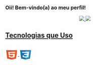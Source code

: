 ### Oii! Bem-vindo(a) ao meu perfil! 

<div align="center">
  <a href="https://github.com/4naleticia">
  <img height="180em" src="https://github-readme-stats.vercel.app/api?username=4naleticia&show_icons=true&theme=dracula&include_all_commits=true&count_private=true"/>
  <img height="180em" src="https://github-readme-stats.vercel.app/api/top-langs/?username=4naleticia&layout=compact&langs_count=7&theme=dracula"/>
</div>
  
## Tecnologias que Uso
  
<div style="display: inline_block"><br>
  <img align="center" alt="Rafa-HTML" height="30" width="40" src="https://raw.githubusercontent.com/devicons/devicon/master/icons/html5/html5-original.svg">
  <img align="center" alt="Rafa-CSS" height="30" width="40" src="https://raw.githubusercontent.com/devicons/devicon/master/icons/css3/css3-original.svg">
  <src="https://media.discordapp.net/attachments/639956127056134178/890373478988013628/Publicacoes_Instagram_1_1.png?width=676&height=676">
</div>
  
  ##
  
 

